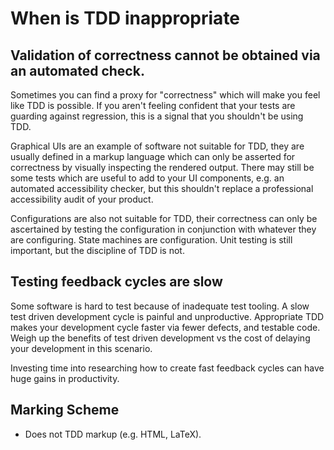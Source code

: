 # When is TDD inappropriate

## Validation of correctness cannot be obtained via an automated check.

Sometimes you can find a proxy for "correctness" which will make you feel like TDD is possible.
If you aren't feeling confident that your tests are guarding against regression, this is a signal that you shouldn't be using TDD.

Graphical UIs are an example of software not suitable for TDD, they are usually defined in a markup language which can only be asserted for correctness by visually inspecting the rendered output.
There may still be some tests which are useful to add to your UI components, e.g. an automated accessibility checker, but this shouldn't replace a professional accessibility audit of your product.

Configurations are also not suitable for TDD, their correctness can only be ascertained by testing the configuration in conjunction with whatever they are configuring.
State machines are configuration. Unit testing is still important, but the discipline of TDD is not.

## Testing feedback cycles are slow

Some software is hard to test because of inadequate test tooling.
A slow test driven development cycle is painful and unproductive.
Appropriate TDD makes your development cycle faster via fewer defects, and testable code.
Weigh up the benefits of test driven development vs the cost of delaying your development in this scenario.

Investing time into researching how to create fast feedback cycles can have huge gains in productivity.

## Marking Scheme

* Does not TDD markup (e.g. HTML, LaTeX).
